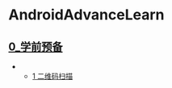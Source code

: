 # AndroidAdvanceLearn
## [ 0_学前预备](https://github.com/zh405557524/AndroidAdvanceLearn/tree/master/0_readyClass)
* * [ 1 二维码扫描](https://github.com/zh405557524/AndroidAdvanceLearn/tree/master/0_readyClass/1_QRcode)
